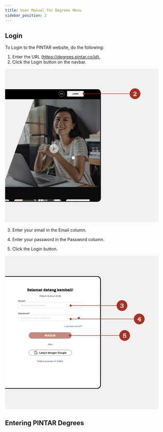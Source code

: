 ```yaml
---
title: User Manual for Degrees Menu
sidebar_position: 2
---
```

## **Login**

To Login to the PINTAR website, do the following:

1. Enter the URL ([https://degrees.pintar.co/id).](https://degrees.pintar.co/id)
2. Click the Login button on the navbar.

![](/img/login_1.png)

3. Enter your email in the Email column.

4. Enter your password in the Password column.

5. Click the Login button.

![](/img/login_1.2.png)

## **Entering PINTAR Degrees**
